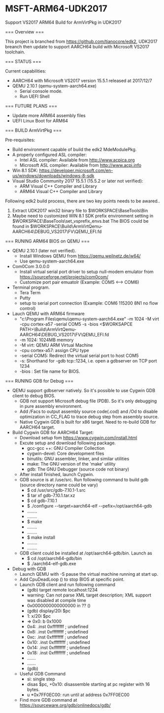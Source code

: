 # MSFT-ARM64-UDK2017
Support VS2017 ARM64 Build for ArmVirtPkg in UDK2017

=== Overview ===

This project is branched from https://github.com/tianocore/edk2, UDK2017 breanch 
then update to support AARCH64 build with Microsoft VS2017 toolchain.

=== STATUS ===

Current capabilities:
* AARCH64 with Microsoft VS2017 version 15.5.1 released at 2017/12/7
* QEMU 2.10.1 (qemu-system-aarch64.exe)
  - Serial console mode.
  - Run UEFI Shell

=== FUTURE PLANS ===

* Update more ARM64 assembly files
* UEFI Linux Boot for ARM64

=== BUILD ArmVirtPkg ===

Pre-requisites:
* Build environment capable of build the edk2 MdeModulePkg.
* A properly configured ASL compiler:
  - Intel ASL compiler: Available from http://www.acpica.org
  - Microsoft ASL compiler: Available from http://www.acpi.info
* Win 8.1 SDK: https://developer.microsoft.com/en-us/windows/downloads/windows-8-sdk
* Visual Studio Community 2017 15.5.1 (15.5.2 or later not verified):
  - ARM Visual C++ Compiler and Library
  - ARM64 Visual C++ Compiler and Library

Following edk2 build process, there are two key points needs to be awared..
1. Extract UDK2017 win32 binary file to $WORKSPACE\BaseTools\Bin
2. Maybe need to customized WIN 8.1 SDK prefix environment setting in $WORKSPACE\BaseTools\set_vsprefix_envs.bat
The BIOS could be found in $WORKSPACE\Build\ArmVirtQemu-AARCH64\DEBUG_VS2017\FV\QEMU_EFI.fd

=== RUNING ARM64 BIOS on QEMU ===

* QEMU 2.10.1 (later not verified).
  - Install Windows QEMU from https://qemu.weilnetz.de/w64/
  - Use qemu-system-aarch64.exe
* Com0Com 3.0.0.0
  - Install virtual serial port driver to setup null-modem emulator from https://sourceforge.net/projects/com0com/
  - Customize port pair emuatolr (Example: COM5 <--> COM6) 
* Terminal program.
  - Tera Term
  - Putty
  - setup to serial port connection (Example: COM6 115200 8N1 no flow control)
* Lauch QEMU with ARM64 firmware
  - "c:\Program Files\qemu\qemu-system-aarch64.exe" -m 1024 -M virt -cpu cortex-a57 -serial COM5 -s -bios <$WORKSAPCE PATH>\Build\ArmVirtQemu-AARCH64\DEBUG_VS2017\FV\QEMU_EFI.fd
  - -m 1024: 1024MB memory
  - -M virt: QEMU ARM Virtual Machine
  - -cpu cortex-a57: assign CPU type
  - -serial COM5: Redirect the virtual serial port to host COM5
  - -s: Shorthand for -gdb tcp::1234, i.e. open a gdbserver on TCP port 1234
  - -bios <file path>: Set file name for BIOS.

=== RUNING GDB for Debug ===

* QEMU support gdbserver natively. So it's possible to use Cygwin GDB client to debug BIOS.
  - GDB not support Microsoft debug file (PDB). So it's only debugging in pure assembly environment.
  - Add /Facs to output assembly source code(.cod) and /Od to disable optimization in CC_FLAG to trace debug step from assembly source.
  - Native Cygwin GDB is built for x86 target. Need to re-build GDB for AARCH64 target.
* Build Cygwin GDB for AARCH64 Target:
  - Download setup fom https://www.cygwin.com/install.html
  - Excute setup and download following package.
    + gcc-gcc ++: GNU Compiler Collection
    + cygwin-devel: Core development files
    + binutils: GNU assembler, linker, and similar utilities
    + make: The GNU version of the 'make' utility
    + gdb: The GNU Debugger (source code not binary)
  - After install finished, launch Cygwin.
  - GDB source is at /use/src. Run following command to build gdb (source directory name could be vary)
    + $ cd /usr/src/gdb-7.10.1-1.src
    + $ tar xf gdb-7.10.1.tar.xz
    + $ cd gdb-7.10.1
    + $ ./configure --target=aarch64-elf --pefix=/opt/aarch64-gdb
    + ........
    + ........
    + $ make
    + ........
    + ........
    + $ make install
    + ........
    + ........
  - GDB client could be installed at /opt/aarch64-gdb/bin. Launch as
    + $ cd /opt/aarch64-gdb/bin
    + $ ./aarch64-elf-gdb.exe
* Debug with GDB
  - Launch QEMU with -S pause the virtual machine running at start up.
  - Add CpuDeadLoop () to stop BIOS at specific point.
  - Launch GDB client and run following command
    + (gdb) target remote localhost:1234
    + warning: Can not parse XML target description; XML support was disabled at compile time
    + 0x0000000000000000 in ?? ()
    + (gdb) display/20i $pc
    + 1: x/20i $pc
    + => 0x0: b       0x1000
    +    0x4: .inst   0xffffffff ; undefined
    +    0x8: .inst   0xffffffff ; undefined
    +    0xc: .inst   0xffffffff ; undefined
    +    0x10:        .inst   0xffffffff ; undefined
    +    0x14:        .inst   0xffffffff ; undefined
    +    0x18:        .inst   0xffffffff ; undefined
    +    .......
    +    .......
    + (gdb)
  - Useful GDB Command
    + si: single step 
    + disas $pc, +0x10: disassemble starting at pc register with 16 bytes.
    + u *0x7FF0EC00: run until at address 0x7FF0EC00
  - Find more GDB command at https://sourceware.org/gdb/onlinedocs/gdb/



  
  
  
  
  

